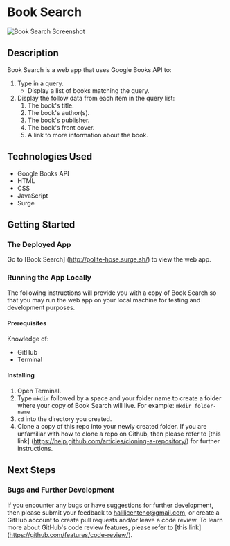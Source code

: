 # Book Search

![Book Search Screenshot](https://i.imgur.com/zR4VzZY.png "Book Search Screenshot")

## Description

Book Search is a web app that uses Google Books API to:

1. Type in a query.
    * Display a list of books matching the query.
2. Display the follow data from each item in the query list:
    1. The book's title.
    2. The book's author(s).
    3. The book's publisher.
    4. The book's front cover.
    5. A link to more information about the book.

## Technologies Used

* Google Books API
* HTML
* CSS
* JavaScript
* Surge

## Getting Started

### The Deployed App
Go to [Book Search] (http://polite-hose.surge.sh/) to view the web app.

### Running the App Locally
The following instructions will provide you with a copy of Book Search so that you may run the web app on your local machine for testing and development purposes.

#### Prerequisites
Knowledge of:
- GitHub
- Terminal

#### Installing
1. Open Terminal.
2. Type `mkdir` followed by a space and your folder name to create a folder where your copy of Book Search will live. For example:
`mkdir folder-name`
3. `cd` into the directory you created.
4. Clone a copy of this repo into your newly created folder. If you are unfamiliar with how to clone a repo on Github, then please refer to [this link] (https://help.github.com/articles/cloning-a-repository/) for further instructions.

## Next Steps

### Bugs and Further Development

If you encounter any bugs or have suggestions for further development, then please submit your feedback to halilicenteno@gmail.com, or create a GitHub account to create pull requests and/or leave a code review. To learn more about GitHub's code review features, please refer to [this link] (https://github.com/features/code-review/).